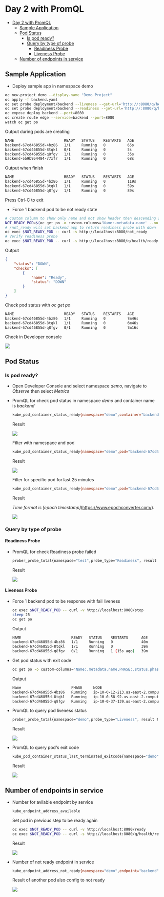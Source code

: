 # Day 2 with PromQL

- [Day 2 with PromQL](#day-2-with-promql)
  - [Sample Application](#sample-application)
  - [Pod Status](#pod-status)
    - [Is pod ready?](#is-pod-ready)
    - [Query by type of probe](#query-by-type-of-probe)
      - [Readiness Probe](#readiness-probe)
      - [Liveness Probe](#liveness-probe)
  - [Number of endpoints in service](#number-of-endpoints-in-service)


## Sample Application

- Deploy sample app in namespace demo
```bash
oc new-project demo --display-name "Demo Project"
oc apply -f backend.yaml 
oc set probe deployment/backend --liveness --get-url='http://:8080/q/health/live' --failure-threshold=3 --initial-delay-seconds=20 --period-seconds=5 
oc set probe deployment/backend --readiness --get-url='http://:8080/q/health/ready' --failure-threshold=1 --initial-delay-seconds=25 --period-seconds=5 
oc expose deploy backend --port=8080
oc create route edge --service=backend --port=8080
watch oc get po 
```
Output during pods are creating

```bash
NAME                       READY   STATUS    RESTARTS   AGE
backend-67cd46855d-4bz86   1/1     Running   0          65s
backend-67cd46855d-8tqkl   0/1     Running   0          5s
backend-67cd46855d-q8fgv   1/1     Running   0          35s
backend-6b9b954484-77xfr   1/1     Running   0          68s
```

Output when finish

```bash
NAME                       READY   STATUS    RESTARTS   AGE
backend-67cd46855d-4bz86   1/1     Running   0          119s
backend-67cd46855d-8tqkl   1/1     Running   0          59s
backend-67cd46855d-q8fgv   1/1     Running   0          89s
```

Press Ctrl-C to exit

- Force 1 backend pod to be not ready state

```bash
# Custom column to show only name and not show header then descending sort and filter only first one
NOT_READY_POD=$(oc get po -o custom-columns='Name:.metadata.name' --no-headers=true | sort -r | head -n 1)
# /not_ready will set backend app to return readiness probe with down
oc exec $NOT_READY_POD -- curl -v http://localhost:8080/not_ready
# Verify readiness probe
oc exec $NOT_READY_POD -- curl -s http://localhost:8080/q/health/ready
```
Output

```json
{
    "status": "DOWN",
    "checks": [
        {
            "name": "Ready",
            "status": "DOWN"
        }
    ]
}
```

Check pod status with *oc get po*

```bash
NAME                       READY   STATUS    RESTARTS   AGE
backend-67cd46855d-4bz86   1/1     Running   0          7m46s
backend-67cd46855d-8tqkl   1/1     Running   0          6m46s
backend-67cd46855d-q8fgv   0/1     Running   0          7m16s
```

Check in Developer console

![](images/dev_console_show_pod.png)

## Pod Status

### Is pod ready?

- Open Developer Console and select namespace *demo*, navigate to *Observe* then select *Metrics*
- PromQL for check pod status in namespace *demo* and container name is *backend*
  
  ```bash
  kube_pod_container_status_ready{namespace="demo",container="backend"}
  ```

  Result

  ![](images/promql_pod_container_ready.png)

  Filter with namespace and pod

  ```bash
  kube_pod_container_status_ready{namespace="demo",pod="backend-67cd46855d-q8fgv"}
  ```

  Result

  ![](images/promql_pod_container_ready_specific_pod.png)

  
  Filter for specific pod for last 25 minutes

  ```bash
  kube_pod_container_status_ready{namespace="demo",pod="backend-67cd46855d-q8fgv"}[25m]
  ```
 
  Result

  *Time format is [epoch timestamp]*(https://www.epochconverter.com/). 
 
  ![](images/promql_pod_container_ready_specific_pod_with_time.png)
  


### Query by type of probe
#### Readiness Probe

- PromQL for check Readiness probe failed

  ```bash
  prober_probe_total{namespace="test",probe_type="Readiness", result != "successful"}
  ```

  Result

  ![](images/promql_pod_container_by_probe_type_readiness.png)

#### Liveness Probe

- Force 1 backend pod to be response with fail liveness

  ```bash
  oc exec $NOT_READY_POD -- curl -v http://localhost:8080/stop
  sleep 25
  oc get po
  ```

  Output

  ```bash
  NAME                       READY   STATUS    RESTARTS      AGE
  backend-67cd46855d-4bz86   1/1     Running   0             40m
  backend-67cd46855d-8tqkl   1/1     Running   0             39m
  backend-67cd46855d-q8fgv   0/1     Running   1 (15s ago)   39m
  ``` 
- Get pod status with exit code
  
  ```bash
  oc get po -o custom-columns='Name:.metadata.name,PHASE:.status.phase,NODE:.spec.nodeName,exitCode:.status.containerStatuses[0].lastState.terminated.exitCode,startedAt:.status.containerStatuses[0].lastState.terminated.startedAt,finishedAt:.status.containerStatuses[0].lastState.terminated.finishedAt'
  ```

  Output

  ```bash
  Name                       PHASE     NODE                                        exitCode   startedAt              finishedAt
  backend-67cd46855d-4bz86   Running   ip-10-0-12-213.us-east-2.compute.internal   <none>     <none>                 <none>
  backend-67cd46855d-8tqkl   Running   ip-10-0-58-92.us-east-2.compute.internal    <none>     <none>                 <none>
  backend-67cd46855d-q8fgv   Running   ip-10-0-37-139.us-east-2.compute.internal   143        2025-02-20T01:47:31Z   2025-02-20T02:26:51Z
  ```

- PromQL to query pod liveness status
  
  ```bash
  prober_probe_total{namespace="demo",probe_type="Liveness", result != "successful"}
  ```

  Result

  ![](images/promql_pod_container_liveness.png)

- PromQL to query pod's exit code

  ```bash
  kube_pod_container_status_last_terminated_exitcode{namespace="demo"}
  ``` 

  Result

  ![](images/promql_pod_by_exit_code.png)

## Number of endpoints in service

- Number for avilable endpoint by service
  
  ```bash
  kube_endpoint_address_available
  ```

  Set pod in previous step to be ready again

  ```bash
  oc exec $NOT_READY_POD -- curl -v http://localhost:8080/ready
  oc exec $NOT_READY_POD -- curl -s http://localhost:8080/q/health/ready
  ```

  Result

  ![](images/endpoint_avilable.png)

- Number of not ready endpoint in service

  ```bash
  kube_endpoint_address_not_ready{namespace="demo",endpoint="backend"}
  ```  
  

  Result of another pod also config to not ready

  ![](images/endpoint_not_ready.png)  
<!-- - PromQL for check Livenss probe failed
```
kube_pod_container_status_ready{pod="backend-6bdc895897-59qk7",namespace="test"}
prober_probe_total{namespace="test",probe_type="Liveness", result != "successful"}
kube_pod_container_status_last_terminated_exitcode{namespace="test",exit_code="143"}
```

- PromQL query pod exit code

```
kube_pod_container_status_last_terminated_exitcode{namespace="test",exit_code="143"}
```
- PromQL query error pod and OOMKilled

```
kube_pod_container_status_last_terminated_reason{namespace="test",reason="Error"}
kube_pod_container_status_last_terminated_reason{namespace="test",reason="OOMKilled"}
kube_pod_container_status_last_terminated_exitcode{namespace="test",exit_code="137"}
```
## Memory Leak -->

